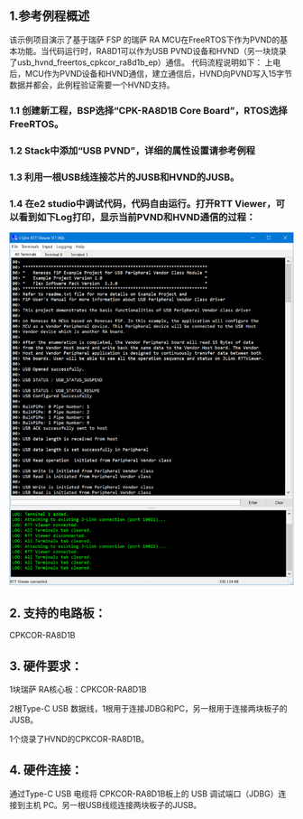 ## 1.参考例程概述
该示例项目演示了基于瑞萨 FSP 的瑞萨 RA MCU在FreeRTOS下作为PVND的基本功能。当代码运行时，RA8D1可以作为USB PVND设备和HVND（另一块烧录了usb_hvnd_freertos_cpkcor_ra8d1b_ep）通信。
代码流程说明如下：
上电后，MCU作为PVND设备和HVND通信，建立通信后，HVND向PVND写入15字节数据并都会，此例程验证需要一个HVND支持。

### 1.1 创建新工程，BSP选择“CPK-RA8D1B Core Board”，RTOS选择FreeRTOS。
### 1.2 Stack中添加“USB PVND”，详细的属性设置请参考例程
### 1.3 利用一根USB线连接芯片的JUSB和HVND的JUSB。
### 1.4 在e2 studio中调试代码，代码自由运行。打开RTT Viewer，可以看到如下Log打印，显示当前PVND和HVND通信的过程：
![alt text](images/Picture1-1.png)

## 2. 支持的电路板：
CPKCOR-RA8D1B

## 3. 硬件要求：
1块瑞萨 RA核心板：CPKCOR-RA8D1B

2根Type-C USB 数据线，1根用于连接JDBG和PC，另一根用于连接两块板子的JUSB。

1个烧录了HVND的CPKCOR-RA8D1B。

## 4. 硬件连接：
通过Type-C USB 电缆将 CPKCOR-RA8D1B板上的 USB 调试端口（JDBG）连接到主机 PC。另一根USB线缆连接两块板子的JUSB。